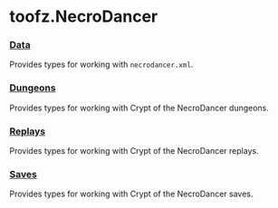 # toofz.NecroDancer

### [Data](Data)

Provides types for working with `necrodancer.xml`.

### [Dungeons](Dungeons)

Provides types for working with Crypt of the NecroDancer dungeons.

### [Replays](Replays)

Provides types for working with Crypt of the NecroDancer replays.

### [Saves](Saves)

Provides types for working with Crypt of the NecroDancer saves.
